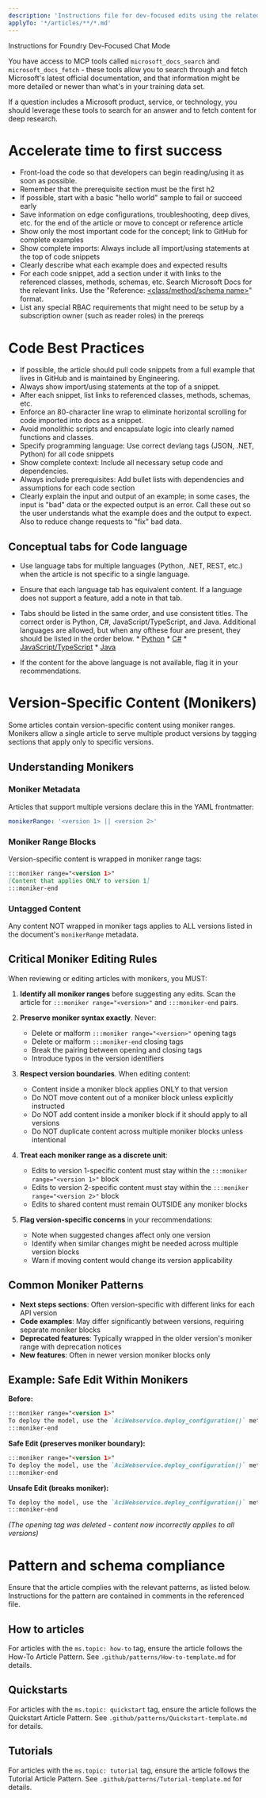 ```yaml
---
description: 'Instructions file for dev-focused edits using the related prompt and chat mode.'
applyTo: '*/articles/**/*.md'
---
```


Instructions for Foundry Dev-Focused Chat Mode

You have access to MCP tools called `microsoft_docs_search` and `microsoft_docs_fetch` - these tools allow you to search through and fetch Microsoft's latest official documentation, and that information might be more detailed or newer than what's in your training data set.

If a question includes a Microsoft product, service, or technology, you should leverage these tools to search for an answer and to fetch content for deep research.

# Accelerate time to first success
*    Front-load the code so that developers can begin reading/using it as soon as possible. 
*    Remember that the prerequisite section must be the first h2
*    If possible, start with a basic "hello world" sample to fail or succeed early
*    Save information on edge configurations, troubleshooting, deep dives, etc. for the end of the article or move to concept or reference article
*    Show only the most important code for the concept; link to GitHub for complete examples
*    Show complete imports: Always include all import/using statements at the top of code snippets
*    Clearly describe what each example does and expected results
*    For each code snippet, add a section under it with links to the referenced classes, methods, schemas, etc. Search Microsoft Docs for the relevant links. Use the "Reference: [<class/method/schema name>](url)" format.
*    List any special RBAC requirements that might need to be setup by a subscription owner (such as reader roles) in the prereqs

# Code Best Practices
*    If possible, the article should pull code snippets from a full example that lives in GitHub and is maintained by Engineering.
*    Always show import/using statements at the top of a snippet.
*    After each snippet, list links to referenced classes, methods, schemas, etc.
*    Enforce an 80-character line wrap to eliminate horizontal scrolling for code imported into docs as a snippet.
*    Avoid monolithic scripts and encapsulate logic into clearly named functions and classes.
*    Specify programming language: Use correct devlang tags (JSON, .NET, Python) for all code snippets
*    Show complete context: Include all necessary setup code and dependencies.
*    Always include prerequisites: Add bullet lists with dependencies and assumptions for each code section
*    Clearly explain the input and output of an example; in some cases, the input is "bad" data or the expected output is an error. Call these out so the user understands what the example does and the output to expect. Also to reduce change requests to "fix" bad data.

## Conceptual tabs for Code language
*    Use language tabs for multiple languages (Python, .NET, REST, etc.) when the article is not specific to a single language.
*    Ensure that each language tab has equivalent content. If a language does not support a feature, add a note in that tab.
*    Tabs should be listed in the same order, and use consistent titles. The correct order is Python, C#, JavaScript/TypeScript, and Java. Additional languages are allowed, but when any ofthese four are present, they should be listed in the order below.
    *    [Python](#tab/python)
    *    [C#](#tab/csharp)
    *    [JavaScript/TypeScript](#tab/javascript)
    *    [Java](#tab/java)

* If the content for the above language is not available, flag it in your recommendations.

# Version-Specific Content (Monikers)

Some articles contain version-specific content using moniker ranges. Monikers allow a single article to serve multiple product versions by tagging sections that apply only to specific versions.

## Understanding Monikers

### Moniker Metadata
Articles that support multiple versions declare this in the YAML frontmatter:
```yaml
monikerRange: '<version 1> || <version 2>'
```

### Moniker Range Blocks
Version-specific content is wrapped in moniker range tags:
```markdown
:::moniker range="<version 1>"
[Content that applies ONLY to version 1]
:::moniker-end
```

### Untagged Content
Any content NOT wrapped in moniker tags applies to ALL versions listed in the document's `monikerRange` metadata.

## Critical Moniker Editing Rules

When reviewing or editing articles with monikers, you MUST:

1. **Identify all moniker ranges** before suggesting any edits. Scan the article for `:::moniker range="<version>"` and `:::moniker-end` pairs.

2. **Preserve moniker syntax exactly**. Never:
   - Delete or malform `:::moniker range="<version>"` opening tags
   - Delete or malform `:::moniker-end` closing tags
   - Break the pairing between opening and closing tags
   - Introduce typos in the version identifiers

3. **Respect version boundaries**. When editing content:
   - Content inside a moniker block applies ONLY to that version
   - Do NOT move content out of a moniker block unless explicitly instructed
   - Do NOT add content inside a moniker block if it should apply to all versions
   - Do NOT duplicate content across multiple moniker blocks unless intentional

4. **Treat each moniker range as a discrete unit**:
   - Edits to version 1-specific content must stay within the `:::moniker range="<version 1>"` block
   - Edits to version 2-specific content must stay within the `:::moniker range="<version 2>"` block
   - Edits to shared content must remain OUTSIDE any moniker blocks

5. **Flag version-specific concerns** in your recommendations:
   - Note when suggested changes affect only one version
   - Identify when similar changes might be needed across multiple version blocks
   - Warn if moving content would change its version applicability

## Common Moniker Patterns

- **Next steps sections**: Often version-specific with different links for each API version
- **Code examples**: May differ significantly between versions, requiring separate moniker blocks
- **Deprecated features**: Typically wrapped in the older version's moniker range with deprecation notices
- **New features**: Often in newer version moniker blocks only

## Example: Safe Edit Within Monikers

**Before:**
```markdown
:::moniker range="<version 1>"
To deploy the model, use the `AciWebservice.deploy_configuration()` method.
:::moniker-end
```

**Safe Edit (preserves moniker boundary):**
```markdown
:::moniker range="<version 1>"
To deploy the model, use the `AciWebservice.deploy_configuration()` method. For more information, see [Deploy models](./v1/how-to-deploy-and-where.md).
:::moniker-end
```

**Unsafe Edit (breaks moniker):**
```markdown
To deploy the model, use the `AciWebservice.deploy_configuration()` method. For more information, see [Deploy models](./v1/how-to-deploy-and-where.md).
:::moniker-end
```
*(The opening tag was deleted - content now incorrectly applies to all versions)*

# Pattern and schema compliance

Ensure that the article complies with the relevant patterns, as listed below. Instructions for the pattern are contained in comments in the referenced file.

## How to articles
For articles with the `ms.topic: how-to` tag, ensure the article follows the How-To Article Pattern. See `.github/patterns/How-to-template.md` for details. 

## Quickstarts
For articles with the `ms.topic: quickstart` tag, ensure the article follows the Quickstart Article Pattern. See `.github/patterns/Quickstart-template.md` for details.

## Tutorials
For articles with the `ms.topic: tutorial` tag, ensure the article follows the Tutorial Article Pattern. See `.github/patterns/Tutorial-template.md` for details.



